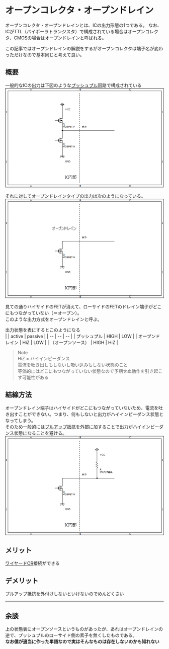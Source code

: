 # オープンコレクタ・オープンドレイン  

オープンコレクタ・オープンドレインとは、ICの出力形態の1つである。
なお、ICがTTL（バイポーラトランジスタ）で構成されている場合はオープンコレクタ、CMOSの場合はオープンドレインと呼ばれる。  

この記事ではオープンドレインの解説をするがオープンコレクタは端子名が変わっただけなので基本同じと考えて良い。

## 概要  

一般的なICの出力は下図のような[プッシュプル](push_pull.md)回路で構成されている  
![プッシュプル](images/push_pull_ic.png)  

それに対してオープンドレインタイプの出力は次のようになっている。
![オープンドレイン](images/open_drain_io.png)  

見ての通りハイサイドのFETが消えて、ローサイドのFETのドレイン端子がどこにもつながっていない（＝オープン）。  
このような出力方式をオープンドレインと呼ぶ。  

出力状態を表にするとこのようになる  
|  | active | passive |
| -- | -- | -- |
| プッシュプル | HIGH | LOW |
| オープンドレイン | HiZ | LOW |
| （オープンソース） | HIGH | HiZ |

> Note  
> HiZ = ハイインピーダンス  
> 電流を吐き出しもしないし吸い込みもしない状態のこと  
> 等価的にはどこにもつながっていない状態なので予期せぬ動作を引き起こす可能性がある

## 結線方法  

オープンドレイン端子はハイサイドがどこにもつながっていないため、電流を吐き出すことができない。つまり、何もしないと出力がハイインピーダンス状態となってしまう。  
そのため一般的には[プルアップ抵抗](pull_up&pull_down.md)を外部に加することで出力がハイインピーダンス状態になることを避ける。  
![pull_up](images/open_drain_pullup.png)  

## メリット  

[ワイヤードOR](wired_OR.md)接続ができる

## デメリット  

プルアップ抵抗を外付けしないといけないのでめんどくさい

***
## 余談  

上の状態表にオープンソースというものがあったが、あれはオープンドレインの逆で、プッシュプルのローサイド側の素子を無くしたものである。  
**なお僕が適当に作った単語なので実はそんなものは存在しないのかも知れない**
